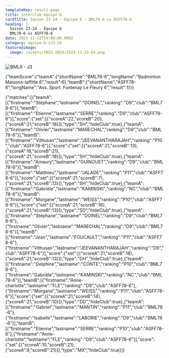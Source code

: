 ```yaml
---
templateKey: result-page
title: interclub-equipe-6
cardTitle: Saison 23-24 - Équipe 6 - BML78-6 vs ASFF78-6 
heading: |-
  Saison 23-24 - Équipe 6
  BML78-6 vs ASFF78-6
date: 2023-11-22T19:00:00.000Z
category: equipe-6-s23-24
featuredimage:
  image: /assets/2023-2024/2023-11-22-E6.png
---
```

![](/assets/2023-2024/2023-11-22-E6.png "BML6 - J3")

<teamscoreboard>{"teamScore":{"teamA":{"shortName":"BML78-6","longName":"Badminton Maisons-laffitte 6","result":6},"teamB":{"shortName":"ASFF78-6","longName":"Ass. Sport. Fontenay Le Fleury 6","result":1}}}</teamscoreboard>

<scoreboard>{"matches":[{"teamA":[{"firstname":"Stéphane","lastname":"DOINEL","ranking":"D9","club":"BML78-6"}],"teamB":[{"firstname":"Etienne","lastname":"SERRE","ranking":"D9","club":"ASFF78-6"}],"score":{"set":[{"scoreA":22,"scoreB":20},{"scoreA":21,"scoreB":18}]},"type":"SH","hideClub":true},{"teamA":[{"firstname":"Olivier","lastname":"MARECHAL","ranking":"D9","club":"BML78-6"}],"teamB":[{"firstname":"Vithusan","lastname":"JEEVANANTHARAJAH","ranking":"P10","club":"ASFF78-6"}],"score":{"set":[{"scoreA":21,"scoreB":13},{"scoreA":16,"scoreB":21},{"scoreA":21,"scoreB":18}]},"type":"SH","hideClub":true},{"teamA":[{"firstname":"Amaury","lastname":"GUINOUET","ranking":"D9","club":"BML78-6"}],"teamB":[{"firstname":"Matthieu","lastname":"JALADE","ranking":"P11","club":"ASFF78-6"}],"score":{"set":[{"scoreA":21,"scoreB":7},{"scoreA":21,"scoreB":13}]},"type":"SH","hideClub":true},{"teamA":[{"firstname":"Gabrièle","lastname":"KAMINSKI","ranking":"NC","club":"BML78-6"}],"teamB":[{"firstname":"Morgane","lastname":"WEISS","ranking":"P10","club":"ASFF78-6"}],"score":{"set":[{"scoreA":21,"scoreB":16},{"scoreA":21,"scoreB":13}]},"type":"SD","hideClub":true},{"teamA":[{"firstname":"Stéphane","lastname":"DOINEL","ranking":"D9","club":"BML78-6"},{"firstname":"Olivier","lastname":"MARECHAL","ranking":"D9","club":"BML78-6"}],"teamB":[{"firstname":"Jean","lastname":"FOUCAULT","ranking":"P11","club":"ASFF78-6"},{"firstname":"Vithusan","lastname":"JEEVANANTHARAJAH","ranking":"D9","club":"ASFF78-6"}],"score":{"set":[{"scoreA":21,"scoreB":18},{"scoreA":21,"scoreB":13}]},"type":"DH","hideClub":true},{"teamA":[{"firstname":"Delphine","lastname":"CONTE","ranking":"P10","club":"BML78-6"},{"firstname":"Gabrièle","lastname":"KAMINSKI","ranking":"NC","club":"BML78-6"}],"teamB":[{"firstname":"Anne-charlotte","lastname":"FLE","ranking":"D9","club":"ASFF78-6"},{"firstname":"Morgane","lastname":"WEISS","ranking":"P11","club":"ASFF78-6"}],"score":{"set":[{"scoreA":21,"scoreB":14},{"scoreA":21,"scoreB":10}]},"type":"DD","hideClub":true},{"teamA":[{"firstname":"Gabriel","lastname":"MANTIN","ranking":"P11","club":"BML78-6"},{"firstname":"Isabelle","lastname":"LABORIE","ranking":"D9","club":"BML78-6"}],"teamB":[{"firstname":"Etienne","lastname":"SERRE","ranking":"P10","club":"ASFF78-6"},{"firstname":"Anne-charlotte","lastname":"FLE","ranking":"D9","club":"ASFF78-6"}],"score":{"set":[{"scoreA":10,"scoreB":21},{"scoreA":9,"scoreB":21}]},"type":"MX","hideClub":true}]}</scoreboard>